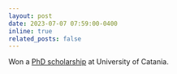 ```yaml
---
layout: post
date: 2023-07-07 07:59:00-0400
inline: true
related_posts: false
---
```


Won a [PhD scholarship](https://iplab.dmi.unict.it/dottinf/cicli/ciclo-xxxix/Graduatoria_Idonei.pdf) at University of Catania. 